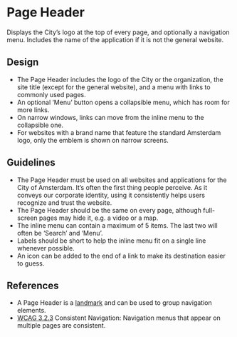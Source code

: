 <!-- @license CC0-1.0 -->

# Page Header

Displays the City’s logo at the top of every page, and optionally a navigation menu.
Includes the name of the application if it is not the general website.

## Design

- The Page Header includes the logo of the City or the organization, the site title (except for the general website), and a menu with links to commonly used pages.
- An optional ‘Menu’ button opens a collapsible menu, which has room for more links.
- On narrow windows, links can move from the inline menu to the collapsible one.
- For websites with a brand name that feature the standard Amsterdam logo, only the emblem is shown on narrow screens.

## Guidelines

- The Page Header must be used on all websites and applications for the City of Amsterdam.
  It’s often the first thing people perceive.
  As it conveys our corporate identity, using it consistently helps users recognize and trust the website.
- The Page Header should be the same on every page, although full-screen pages may hide it, e.g. a video or a map.
- The inline menu can contain a maximum of 5 items.
  The last two will often be ‘Search’ and ‘Menu’.
- Labels should be short to help the inline menu fit on a single line whenever possible.
- An icon can be added to the end of a link to make its destination easier to guess.

## References

- A Page Header is a [landmark](https://www.w3.org/TR/wai-aria-practices-1.1/#aria_landmark_roles) and can be used to group navigation elements.
- [WCAG 3.2.3](https://wcag.com/designers/3-2-3-consistent-navigation/) Consistent Navigation: Navigation menus that appear on multiple pages are consistent.
